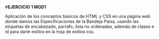 #**EJERCICIO 1 MOD1**

Aplicación de los conceptos básicos de HTML y CSS en una página web donde damos las Especificaciones de la Bandeja Paisa, usando las etiquetas de encabezado, parrafo, lista no ordenadas, además de clases e id para darle estilos en la hoja de estilos css.
